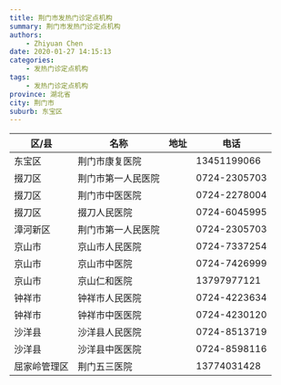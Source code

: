 ```yaml
---
title: 荆门市发热门诊定点机构
summary: 荆门市发热门诊定点机构
authors: 
    - Zhiyuan Chen
date: 2020-01-27 14:15:13
categories: 
    - 发热门诊定点机构
tags: 
    - 发热门诊定点机构
province: 湖北省
city: 荆门市
suburb: 东宝区
---
```


|  区/县  |  名称  |  地址  |  电话  |
|------|-------|------|------|
|  东宝区  |  荆门市康复医院  |    |  13451199066  
|  掇刀区  |  荆门市第一人民医院  |    |  0724-2305703  
|  掇刀区  |  荆门市中医医院  |    |  0724-2278004  
|  掇刀区  |  掇刀人民医院  |    |  0724-6045995  
|  漳河新区  |  荆门市第一人民医院  |    |  0724-2305703  
|  京山市  |  京山市人民医院  |    |  0724-7337254  
|  京山市  |  京山市中医院  |    |  0724-7426999  
|  京山市  |  京山仁和医院  |    |  13797977121  
|  钟祥市  |  钟祥市人民医院  |    |  0724-4223634  
|  钟祥市  |  钟祥市中医医院  |    |  0724-4230120  
|  沙洋县  |  沙洋县人民医院  |    |  0724-8513719  
|  沙洋县  |  沙洋县中医医院  |    |  0724-8598116  
|  屈家岭管理区  |  荆门五三医院  |    |  13774031428  

